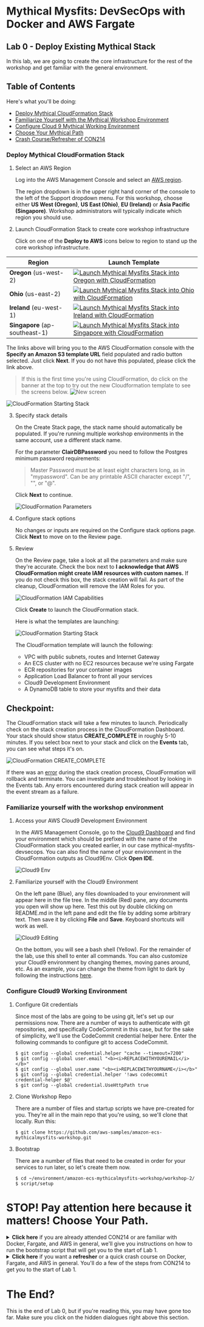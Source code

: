 # Mythical Mysfits: DevSecOps with Docker and AWS Fargate

## Lab 0 - Deploy Existing Mythical Stack

In this lab, we are going to create the core infrastructure for the rest of the workshop and get familiar with the general environment.

## Table of Contents

Here's what you'll be doing:

* [Deploy Mythical CloudFormation Stack](#deploy-mythical-cloudformation-stack)
* [Familiarize Yourself with the Mythical Workshop Environment](#familiarize-yourself-with-the-workshop-environment)
* [Configure Cloud 9 Mythical Working Environment](#configure-cloud9-working-environment)
* [Choose Your Mythical Path](#stop-pay-attention-here-because-it-matters)
* [Crash Course/Refresher of CON214](#crash-courserefresher-on-workshop-1-con214-monolith-to-microservice-with-docker-and-aws-fargate)

### Deploy Mythical CloudFormation Stack

1. Select an AWS Region

    Log into the AWS Management Console and select an [AWS region](http://docs.aws.amazon.com/AWSEC2/latest/UserGuide/using-regions-availability-zones.html).  

    The region dropdown is in the upper right hand corner of the console to the left of the Support dropdown menu.  For this workshop, choose either **US West (Oregon)**, **US East (Ohio)**, **EU (Ireland)** or **Asia Pacific (Singapore)**.  Workshop administrators will typically indicate which region you should use.

2. Launch CloudFormation Stack to create core workshop infrastructure

    Click on one of the **Deploy to AWS** icons below to region to stand up the core workshop infrastructure.

Region | Launch Template
------------ | -------------
**Oregon** (us-west-2) | [![Launch Mythical Mysfits Stack into Oregon with CloudFormation](images/deploy-to-aws.png)](https://console.aws.amazon.com/cloudformation/home?region=us-west-2#/stacks/new?stackName=mythical-mysfits-devsecops&templateURL=https://s3.amazonaws.com/mythical-mysfits-website/fargate-devsecops/core.yml)  
**Ohio** (us-east-2) | [![Launch Mythical Mysfits Stack into Ohio with CloudFormation](images/deploy-to-aws.png)](https://console.aws.amazon.com/cloudformation/home?region=us-east-2#/stacks/new?stackName=mythical-mysfits-devsecops&templateURL=https://s3.amazonaws.com/mythical-mysfits-website/fargate-devsecops/core.yml)  
**Ireland** (eu-west-1) | [![Launch Mythical Mysfits Stack into Ireland with CloudFormation](images/deploy-to-aws.png)](https://console.aws.amazon.com/cloudformation/home?region=eu-west-1#/stacks/new?stackName=mythical-mysfits-devsecops&templateURL=https://s3.amazonaws.com/mythical-mysfits-website/fargate-devsecops/core.yml)  
**Singapore** (ap-southeast-1) | [![Launch Mythical Mysfits Stack into Singapore with CloudFormation](images/deploy-to-aws.png)](https://console.aws.amazon.com/cloudformation/home?region=ap-southeast-1#/stacks/new?stackName=mythical-mysfits-devsecops&templateURL=https://s3.amazonaws.com/mythical-mysfits-website/fargate-devsecops/core.yml)

The links above will bring you to the AWS CloudFormation console with the **Specify an Amazon S3 template URL** field populated and radio button selected. Just click **Next**. If you do not have this populated, please click the link above.

> If this is the first time you're using CloudFormation, do click on the banner at the top to try out the new Cloudformation template to see the screens below. ![New screen](images/new-screen.png)

![CloudFormation Starting Stack](images/cfn-createstack-1.png)

3. Specify stack details

    On the Create Stack page, the stack name should automatically be populated. If you're running multiple workshop environments in the same account, use a different stack name.

    <!--There is a parameter **SkipBucket** but you don't need to change anything.-->

    <!--- **SkipBucket** - *If you want to skip the creation of the Mythical Mysfits S3 website bucket*-->

    For the parameter **ClairDBPassword** you need to follow the Postgres minimum password requirements:

    > Master Password must be at least eight characters long, as in "mypassword". Can be any printable ASCII character except "/", "", or "@".

    Click **Next** to continue.

    ![CloudFormation Parameters](images/cfn-createstack-2.png)

4. Configure stack options

    No changes or inputs are required on the Configure stack options page.  Click **Next** to move on to the Review page.

5. Review

    On the Review page, take a look at all the parameters and make sure they're accurate. Check the box next to **I acknowledge that AWS CloudFormation might create IAM resources with custom names.** If you do not check this box, the stack creation will fail. As part of the cleanup, CloudFormation will remove the IAM Roles for you.

    ![CloudFormation IAM Capabilities](images/cfn-iam-capabilities.png)

    Click **Create** to launch the CloudFormation stack.

    Here is what the templates are launching:

    ![CloudFormation Starting Stack](images/arch-starthere.png)

    The CloudFormation template will launch the following:
    * VPC with public subnets, routes and Internet Gateway
    * An ECS cluster with no EC2 resources because we're using Fargate
    * ECR repositories for your container images
    * Application Load Balancer to front all your services
    * Cloud9 Development Environment
    * A DynamoDB table to store your mysfits and their data

## Checkpoint:

The CloudFormation stack will take a few minutes to launch.  Periodically check on the stack creation process in the CloudFormation Dashboard.  Your stack should show status **CREATE\_COMPLETE** in roughly 5-10 minutes. If you select box next to your stack and click on the **Events** tab, you can see what steps it's on.  

![CloudFormation CREATE_COMPLETE](images/cfn-create-complete.png)

If there was an [error](http://docs.aws.amazon.com/AWSCloudFormation/latest/UserGuide/troubleshooting.html#troubleshooting-errors) during the stack creation process, CloudFormation will rollback and terminate. You can investigate and troubleshoot by looking in the Events tab.  Any errors encountered during stack creation will appear in the event stream as a failure.

### Familiarize yourself with the workshop environment

1. Access your AWS Cloud9 Development Environment

    In the AWS Management Console, go to the [Cloud9 Dashboard](https://console.aws.amazon.com/cloud9/home) and find your environment which should be prefixed with the name of the CloudFormation stack you created earlier, in our case mythical-mysfits-devsecops. You can also find the name of your environment in the CloudFormation outputs as Cloud9Env. Click **Open IDE**.

    ![Cloud9 Env](images/cloud9.png)

2. Familiarize yourself with the Cloud9 Environment

    On the left pane (Blue), any files downloaded to your environment will appear here in the file tree. In the middle (Red) pane, any documents you open will show up here. Test this out by double clicking on README.md in the left pane and edit the file by adding some arbitrary text. Then save it by clicking **File** and **Save**. Keyboard shortcuts will work as well.

    ![Cloud9 Editing](images/cloud9-environment.png)

    On the bottom, you will see a bash shell (Yellow). For the remainder of the lab, use this shell to enter all commands.  You can also customize your Cloud9 environment by changing themes, moving panes around, etc. As an example, you can change the theme from light to dark by following the instructions [here](https://docs.aws.amazon.com/cloud9/latest/user-guide/settings-theme.html).

### Configure Cloud9 Working Environment

1. Configure Git credentials

    Since most of the labs are going to be using git, let's set up our permissions now. There are a number of ways to authenticate with git repositories, and specifically CodeCommit in this case, but for the sake of simplicity, we'll use the CodeCommit credential helper here. Enter the following commands to configure git to access CodeCommit.

    ```
    $ git config --global credential.helper "cache --timeout=7200"
    $ git config --global user.email "<b><i>REPLACEWITHYOUREMAIL</i></b>"
    $ git config --global user.name "<b><i>REPLACEWITHYOURNAME</i></b>"
    $ git config --global credential.helper '!aws codecommit credential-helper $@'
    $ git config --global credential.UseHttpPath true
    ```

2. Clone Workshop Repo

    There are a number of files and startup scripts we have pre-created for you. They're all in the main repo that you're using, so we'll clone that locally. Run this:

    ```
    $ git clone https://github.com/aws-samples/amazon-ecs-mythicalmysfits-workshop.git
    ```

3. Bootstrap

    There are a number of files that need to be created in order for your services to run later, so let's create them now.

    ```
    $ cd ~/environment/amazon-ecs-mythicalmysfits-workshop/workshop-2/
    $ script/setup
    ```

# STOP! Pay attention here because it matters! Choose Your Path.

<details>
<summary>
<b>Click here</b> if you are already attended CON214 or are familiar with Docker, Fargate, and AWS in general, we'll give you instructions on how to run the bootstrap script that will get you to the start of Lab 1.
</summary>
```
$ cd ~/environment/amazon-ecs-mythicalmysfits-workshop/workshop-2/
$ script/setup_ws1_end
```

  You should now have 2 Fargate services running in ECS - one for the Monolith service and one for the Like service. These are both sitting behind an ALB.

  One last thing before you move on. Go to the CloudFormation Outputs section of your stack and get the **S3WebsiteEndpoint**. It is an HTTP link. Copy and paste it into your browser window and bookmark it or put it in a note. It should already be working. If you see a bunch of Mysfits, it's working. Otherwise, it's not.

# Checkpoint

  You made it to the end of Lab 0. You should now have two running services hooked into an ALB. If you visit the S3 static website bucket that was created as part of the bootstrap, it should be working already and you should see a bunch of Mythical Mysfits. Now you're ready to move on to Lab 1 to start your journey to DevSecOps!

  [Proceed to Lab 1](../Lab-1)

</details>

<details>
<summary>
<b>Click here</b> if you want a <b>refresher</b> or a quick crash course on Docker, Fargate, and AWS in general. You'll do a few of the steps from CON214 to get you to the start of Lab 1.
</summary>

### Crash Course/Refresher on Workshop 1 (CON214: Monolith to Microservice with Docker and AWS Fargate)

1. Build the monolith docker image and test it

  In order for us to use a Docker image, we have to create it first. We'll do it manually here but don't worry, the whole point is to automate all this away.

<pre>
$ cd ~/environment/amazon-ecs-mythicalmysfits-workshop/workshop-2/app/monolith-service
$ docker build -t monolith-service .
</pre>

  Run the docker container and test the adoption agency platform running as a container to make sure it responds

  Use the [docker run](https://docs.docker.com/engine/reference/run/) command to run your image; the -p flag is used to map the host listening port to the container listening port. Note that "Table-REPLACEME_STACKNAME" will need to be updated; replace the ***REPLACEME_STACKNAME*** portion with the name you entered when you created the CloudFormation stack.

<pre>
$ docker run -p 8000:80 -e AWS_DEFAULT_REGION=<b><i>REPLACEME_REGION</i></b> -e DDB_TABLE_NAME=<b><i>Table-REPLACEME_STACKNAME</i></b> monolith-service
</pre>

Following our naming conventions, my command would be:
<pre>
$ docker run -p 8080:80 -e AWS_DEFAULT_REGION=ap-southeast-1 -e DDB_TABLE_NAME=Table-mythical-mysfits-devsecops monolith-service
 * Running on http://0.0.0.0:80/ (Press CTRL+C to quit)
</pre>

Press **Ctrl + C to exit**

2\. Push to the monolith-service ECR Repository

In order to pull an image to use it, we have to put it somewhere. Similarly to how we use Git and centralized source control systems like GitHub, we'll use Amazon Elastic Container Registry (ECR) to store our images. Let's start by getting the ECR repository that we will be pushing to. Use the CLI to run `aws ecr describe-repositories` and note down both of the **repositoryUri** values for the ECR repositories that were created for you. The **repositoryName** should have the words mono or like in them. Don't worry that the name has a bunch of random characters in it. That's just CloudFormation making uniquely named resources for you.

<pre>
$ aws ecr describe-repositories
{
    "repositories": [
        {
            "registryId": "123456789012",
            "repositoryName": "mythic-mono-ui2nkbotfxk2",
            "repositoryArn": "arn:aws:ecr:eu-west-1:123456789012:repository/mythic-mono-ui2nkbotfxk2",
            "createdAt": 1542995670.0,
            "repositoryUri": "123456789012.dkr.ecr.eu-west-1.amazonaws.com/mythic-mono-ui2nkbotfxk2"
        },
        {
            "registryId": "123456789012",
            "repositoryName": "mythic-like-qhe5ji30css2",
            "repositoryArn": "arn:aws:ecr:eu-west-1:123456789012:repository/mythic-like-qhe5ji30css2",
            "createdAt": 1542995670.0,
            "repositoryUri": "123456789012.dkr.ecr.eu-west-1.amazonaws.com/mythic-like-qhe5ji30css2"
        }
    ]
}
</pre>

Now that we have the repository URIs, we can tag and push the images up to ECR for later use. Here we are pushing the monolith-service to the repository with the word `mono` in it we got from above.

<pre>
$ $(aws ecr get-login --no-include-email --region ap-southeast-1)
$ docker tag monolith-service:latest <b><i>REPLACEME_ECR_REPOSITORY_URI_FOR_mythic-mono</b></i>:latest
$ docker push <b><i>REPLACEME_ECR_REPOSITORY_URI_FOR_mythic-mono</b></i>:latest

The push refers to repository [123456789012.dkr.ecr.ap-southeast-1.amazonaws.com/mythic-mono-uji1fb14urlq]
a09105a1d2ce: Pushed
b0be10c9aaa2: Pushed
5a458948ccaa: Pushed
2fc1a26ddb10: Pushed
3178611d3d5f: Pushed
76c033092e10: Pushed
2146d867acf3: Pushed
ae1f631f14b7: Pushed
102645f1cf72: Pushed
latest: digest: sha256:5d985802219c5a92ea097d414858d962c125c1ff46cfc70edcdf7f05ac964f62 size: 2206
</pre>

When you issue the push command, Docker pushes the layers up to ECR, and if you refresh the monolith-service ECR repository page, you'll see an image indicating the latest version.  

2\. Build the like docker image and push to ECR.

We already have the repository URIs so let's build the like-service:

<pre>
$ cd ~/environment/amazon-ecs-mythicalmysfits-workshop/workshop-2/app/like-service
$ docker build -t like-service .
</pre>

*Note: Did you notice that the build time was significantly shorter when building the like-service? That's because most of the layers were already cached*

<pre>
$ docker tag like-service:latest <b><i>REPLACEME_ECR_REPOSITORY_URI_FOR_mythic-like</b></i>:latest
$ docker push <b><i>REPLACEME_ECR_REPOSITORY_URI_FOR_mythic-like</b></i>:latest
</pre>

3\. Look at the task definition for the monolith-service

Task definitions are an integral part of Fargate. It tells the Fargate service what to run, from how much memory to which actual Docker image to run.

As part of the core infrastructure stack, we've already created task definitions for you, but let's take a look at them to understand what gets updated on a deployment. In the AWS Management Console, navigate to [Task Definitions](https://console.aws.amazon.com/ecs/home#/taskDefinitions) in the ECS dashboard. Check the checkbox next to the monolith-service task definition. It should be named something like Mythical-Mysfits-Monolith-mythical-mysfits-devsecops. Then click on **Create New Revision**

![ECS Create Task Definition Revision](images/ecs-taskdef-describe.png)

Scroll down to Container Definitions where you should see where we have pre-defined a monolith-service container. Click on **monolith-service** to see details. Normally, this is where you'd modify the container image to change what you want to deploy to Fargate. However, since we've already pre-populated this, you're all set.

![ECS Update Task Definition Image](images/ecs-taskdef-change-image.png)

Cancel out of everything until you're back to the **Task Definition** page.

4\. Create Fargate services

First, we get the task definition names that we want to use. You saw them in the console earlier, but let's get them from the CLI:

<pre>
$ aws ecs list-task-definitions
{
    "taskDefinitionArns": [
        "arn:aws:ecs:eu-west-1:123456789012:task-definition/Mythical-Mysfits-Like-Service-mythical-mysfits-devsecops:1",
        "arn:aws:ecs:eu-west-1:123456789012:task-definition/Mythical-Mysfits-Monolith-Service-mythical-mysfits-devsecops:1"
    ]
}
</pre>

Next up we need to create the Fargate services for the monolith service and the like service. We're using AWS CLI skeletons that we've updated to include the output values from the CloudFormation stack. The only thing you have to do is pass in the task definitions you noted down earlier. Run the following commands from your Cloud9 IDE, substituting in the task definitions for the ones you just listed. Make sure to include the number at the very end.

<pre>
$ cd ~/environment/amazon-ecs-mythicalmysfits-workshop/workshop-2/Lab-0
$ aws ecs create-service --cli-input-json file://monolith-service.json --task-definition REPLACE_ME_MONOLITH_TASK_DEFINITION
$ aws ecs create-service --cli-input-json file://like-service.json --task-definition REPLACE_ME_LIKE_TASK_DEFINITION
</pre>

In my case, things looked like this:

<pre>
aws ecs create-service --cli-input-json file://monolith-service.json --task-definition Mythical-Mysfits-Monolith-Service-mythical-mysfits-devsecops:1
aws ecs create-service --cli-input-json file://like-service.json --task-definition Mythical-Mysfits-Like-Service-mythical-mysfits-devsecops:1
</pre>

If successful, a large blob of JSON describing your new service will appear.

5\. Visit the Mythical Mysfits Homepage

Finally, let's look at what you've set up. The Mythical Mysfits adoption homepage is where you will be able to view all sorts of information about the Mythical Mysfits. To find out how to get there, go to the CloudFormation outputs section for your CloudFormation stack. Look for an output named **S3WebsiteEndpoint**. It is an HTTP link. Copy and paste it into your browser window and bookmark it or put it in a note. It should already be working. If you see a bunch of Mysfits, it's working. Otherwise, it's not.

# Checkpoint

You made it to the end of Lab 0. In one way or another, you should now have two running services hooked into an ALB. If you visit the S3 static website bucket that was created as part of the bootstrap, it should be working already and you should see a bunch of Mythical Mysfits. Now you're ready to move on to Lab 1 to start your journey to DevSecOps!

[Proceed to Lab 1](../Lab-1)

</details>

# The End?

This is the end of Lab 0, but if you're reading this, you may have gone too far. Make sure you click on the hidden dialogues right above this section.
